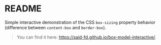 # README

Simple interactive demonstration of the CSS `box-sizing` property behavior (difference between `content-box` and `border-box`).
> You can find it here: https://said-fd.github.io/box-model-interactive/.
